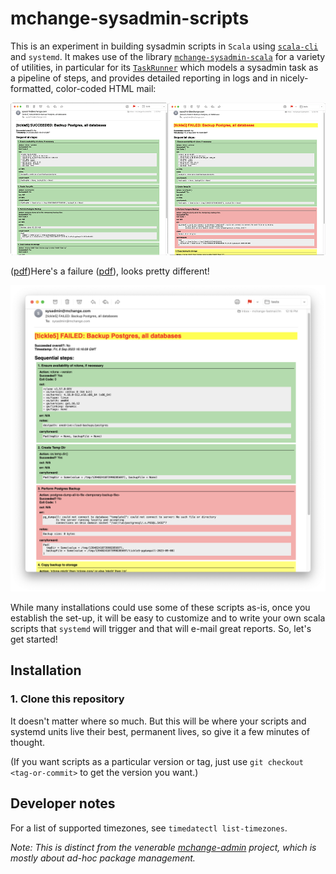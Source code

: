 # mchange-sysadmin-scripts

This is an experiment in building sysadmin scripts in `Scala` using [`scala-cli`](https://scala-cli.virtuslab.org/) and `systemd`.
It makes use of the library [`mchange-sysadmin-scala`](https://github.com/swaldman/mchange-sysadmin-scala) for a variety of utilities,
in particular for its [`TaskRunner`](https://github.com/swaldman/mchange-sysadmin-scala/blob/main/sysadmin/src/com/mchange/sysadmin/TaskRunner.scala)
which models a sysadmin task as a pipeline of steps, and provides detailed reporting in logs and in
nicely-formatted, color-coded HTML mail:

![Success and failure e-mails, side-by-side](doc/media/backup-postgres-side-by-side-small.png)

 ([pdf](doc/media/backup-postgres-succeeded.pdf))Here's a failure ([pdf](doc/media/backup-postgres-succeeded.pdf)), looks pretty different!

<img src="doc/media/backup-postgres-failed.png" width="600" />


While many installations could use some of these scripts as-is, once you establish the set-up, it will be easy to
customize and to write your own scala scripts that `systemd` will trigger and that will e-mail great reports.
So, let's get started!

## Installation

### 1. Clone this repository

It doesn't matter where so much. But this will be where your scripts and systemd units live their best, permanent
lives, so give it a few minutes of thought.

(If you want scripts as a particular version or tag, just use `git checkout <tag-or-commit>` to get the version you want.)



## Developer notes

For a list of supported timezones, see `timedatectl list-timezones`.

_Note: This is distinct from the venerable [mchange-admin](https://github.com/swaldman/mchange-admin) project, which is mostly
about ad-hoc package management._



